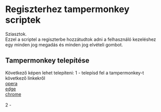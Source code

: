 # Regiszterhez tampermonkey scriptek

Sziasztok. <br />
Ezzel a scriptel a regiszterbe hozzátudtok adni a felhasználó kezeléshez egy minden jog megadás és minden jog elvételi gombot. 

## Tampermonkey telepítése

Következő képen lehet telepíteni:
1 - telepísd fel a tampermonkey-t következő linkekről <br />
 [opera](/https://addons.opera.com/en/extensions/details/tampermonkey-beta/) <br />
  [edge](/https://microsoftedge.microsoft.com/addons/detail/tampermonkey/iikmkjmpaadaobahmlepeloendndfphd) <br />
[chrome](https://chrome.google.com/webstore/detail/tampermonkey/dhdgffkkebhmkfjojejmpbldmpobfkfo) <br />
 <br />
2 - 
